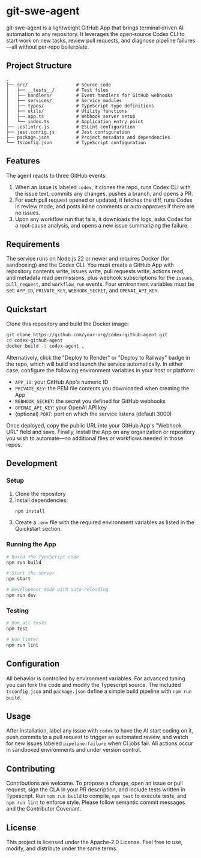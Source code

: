 # git-swe-agent

git-swe-agent is a lightweight GitHub App that brings terminal‑driven AI automation to any repository. It leverages the open‑source Codex CLI to start work on new tasks, review pull requests, and diagnose pipeline failures—all without per‑repo boilerplate.

## Project Structure

```
.
├── src/                  # Source code
│   ├── __tests__/        # Test files
│   ├── handlers/         # Event handlers for GitHub webhooks
│   ├── services/         # Service modules
│   ├── types/            # TypeScript type definitions
│   ├── utils/            # Utility functions
│   ├── app.ts            # Webhook server setup
│   └── index.ts          # Application entry point
├── .eslintrc.js          # ESLint configuration
├── jest.config.js        # Jest configuration
├── package.json          # Project metadata and dependencies
└── tsconfig.json         # TypeScript configuration
```

## Features

The agent reacts to three GitHub events:

1. When an issue is labeled `codex`, it clones the repo, runs Codex CLI with the issue text, commits any changes, pushes a branch, and opens a PR.
2. For each pull request opened or updated, it fetches the diff, runs Codex in review mode, and posts inline comments or auto‑approves if there are no issues.
3. Upon any workflow run that fails, it downloads the logs, asks Codex for a root‑cause analysis, and opens a new issue summarizing the failure.

## Requirements

The service runs on Node.js 22 or newer and requires Docker (for sandboxing) and the Codex CLI. You must create a GitHub App with repository contents write, issues write, pull requests write, actions read, and metadata read permissions, plus webhook subscriptions for the `issues`, `pull_request`, and `workflow_run` events. Four environment variables must be set: `APP_ID`, `PRIVATE_KEY`, `WEBHOOK_SECRET`, and `OPENAI_API_KEY`.

## Quickstart

Clone this repository and build the Docker image:

```bash
git clone https://github.com/your-org/codex-github-agent.git
cd codex-github-agent
docker build -t codex-agent .
```

Alternatively, click the "Deploy to Render" or "Deploy to Railway" badge in the repo, which will build and launch the service automatically. In either case, configure the following environment variables in your host or platform:

- `APP_ID`: your GitHub App's numeric ID  
- `PRIVATE_KEY`: the PEM file contents you downloaded when creating the App  
- `WEBHOOK_SECRET`: the secret you defined for GitHub webhooks  
- `OPENAI_API_KEY`: your OpenAI API key  
- (optional) `PORT`: port on which the service listens (default 3000)

Once deployed, copy the public URL into your GitHub App's "Webhook URL" field and save. Finally, install the App on any organization or repository you wish to automate—no additional files or workflows needed in those repos.

## Development

### Setup

1. Clone the repository
2. Install dependencies:
   ```bash
   npm install
   ```
3. Create a `.env` file with the required environment variables as listed in the Quickstart section.

### Running the App

```bash
# Build the TypeScript code
npm run build

# Start the server
npm start

# Development mode with auto-reloading
npm run dev
```

### Testing

```bash
# Run all tests
npm test

# Run linter
npm run lint
```

## Configuration

All behavior is controlled by environment variables. For advanced tuning you can fork the code and modify the Typescript source. The included `tsconfig.json` and `package.json` define a simple build pipeline with `npm run build`.

## Usage

After installation, label any issue with `codex` to have the AI start coding on it, push commits to a pull request to trigger an automated review, and watch for new issues labeled `pipeline-failure` when CI jobs fail. All actions occur in sandboxed environments and under version control.

## Contributing

Contributions are welcome. To propose a change, open an issue or pull request, sign the CLA in your PR description, and include tests written in Typescript. Run `npm run build` to compile, `npm test` to execute tests, and `npm run lint` to enforce style. Please follow semantic commit messages and the Contributor Covenant.

## License

This project is licensed under the Apache‑2.0 License. Feel free to use, modify, and distribute under the same terms.